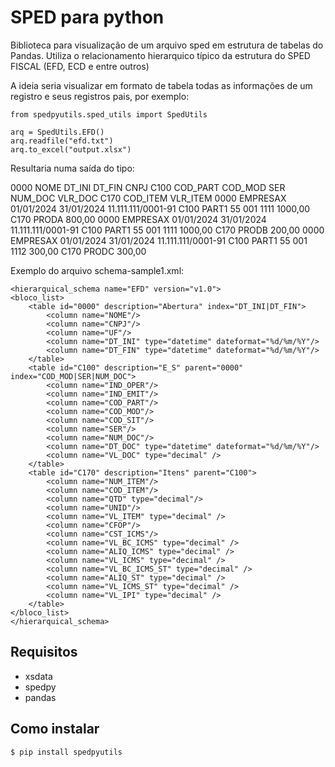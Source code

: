 # SPED para python

Biblioteca para visualização de um arquivo sped em estrutura de tabelas do Pandas.
Utiliza o relacionamento hierarquico típico da estrutura do SPED FISCAL (EFD, ECD e entre outros)

A ideia seria visualizar em formato de tabela todas as informações de um registro e seus registros pais, por exemplo:

	from spedpyutils.sped_utils import SpedUtils
	
	arq = SpedUtils.EFD()
    arq.readfile("efd.txt")
    arq.to_excel("output.xlsx")

Resultaria numa saída do tipo:

0000    NOME        DT_INI      DT_FIN      CNPJ                C100    COD_PART    COD_MOD SER NUM_DOC VLR_DOC C170    COD_ITEM    VLR_ITEM
0000    EMPRESAX    01/01/2024  31/01/2024  11.111.111/0001-91  C100    PART1       55      001 1111    1000,00 C170    PRODA       800,00 
0000    EMPRESAX    01/01/2024  31/01/2024  11.111.111/0001-91  C100    PART1       55      001 1111    1000,00 C170    PRODB       200,00 
0000    EMPRESAX    01/01/2024  31/01/2024  11.111.111/0001-91  C100    PART1       55      001 1112    300,00  C170    PRODC       300,00 

Exemplo do arquivo schema-sample1.xml:

    <hierarquical_schema name="EFD" version="v1.0">
	<bloco_list>
		<table id="0000" description="Abertura" index="DT_INI|DT_FIN">
			<column name="NOME"/>
			<column name="CNPJ"/>
			<column name="UF"/>
			<column name="DT_INI" type="datetime" dateformat="%d/%m/%Y"/>
			<column name="DT_FIN" type="datetime" dateformat="%d/%m/%Y"/>
		</table>
		<table id="C100" description="E_S" parent="0000" index="COD_MOD|SER|NUM_DOC">
			<column name="IND_OPER"/>
			<column name="IND_EMIT"/>
			<column name="COD_PART"/>
			<column name="COD_MOD"/>
			<column name="COD_SIT"/>
			<column name="SER"/>
			<column name="NUM_DOC"/>
			<column name="DT_DOC" type="datetime" dateformat="%d/%m/%Y"/>
			<column name="VL_DOC" type="decimal" />
		</table>
		<table id="C170" description="Itens" parent="C100">
			<column name="NUM_ITEM"/>
			<column name="COD_ITEM"/>
			<column name="QTD" type="decimal"/>
			<column name="UNID"/>
			<column name="VL_ITEM" type="decimal" />
			<column name="CFOP"/>
			<column name="CST_ICMS"/>
			<column name="VL_BC_ICMS" type="decimal" />
			<column name="ALIQ_ICMS" type="decimal" />
			<column name="VL_ICMS" type="decimal" />
			<column name="VL_BC_ICMS_ST" type="decimal" />
			<column name="ALIQ_ST" type="decimal" />
			<column name="VL_ICMS_ST" type="decimal" />
			<column name="VL_IPI" type="decimal" />
		</table>		
	</bloco_list>
    </hierarquical_schema>

## Requisitos

- xsdata
- spedpy
- pandas

## Como instalar

    $ pip install spedpyutils